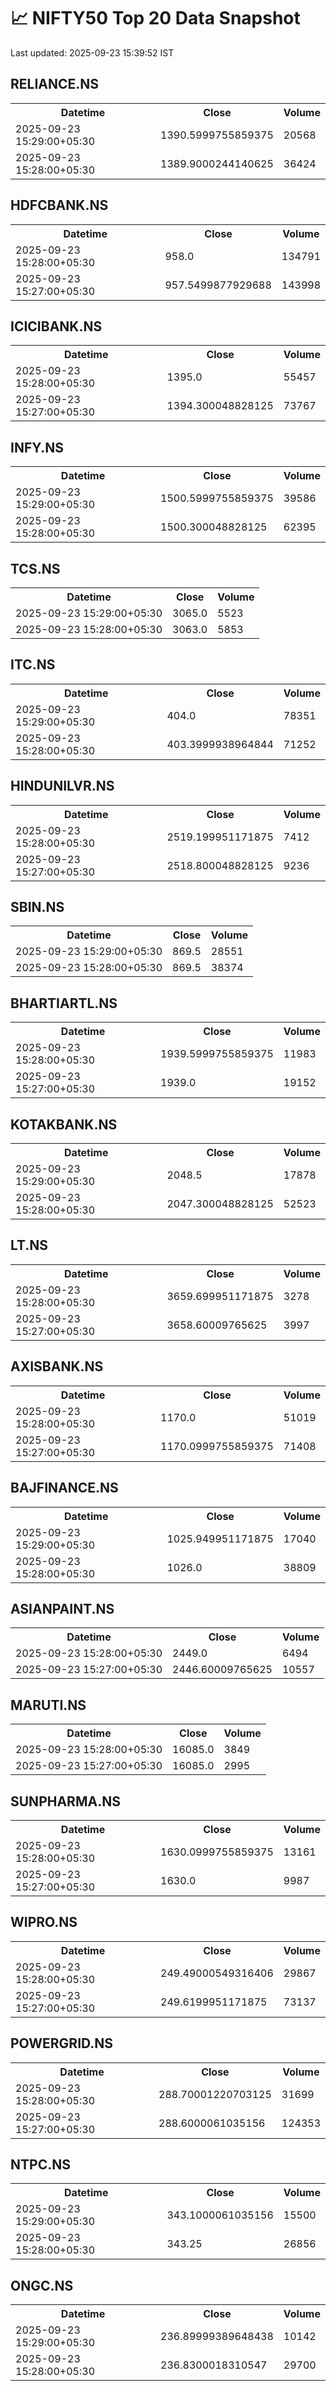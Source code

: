 # 📈 NIFTY50 Top 20 Data Snapshot

Last updated: 2025-09-23 15:39:52 IST

## RELIANCE.NS

<table>
  <tr><th>Datetime</th><th>Close</th><th>Volume</th></tr>
  <tr><td>2025-09-23 15:29:00+05:30</td><td>1390.5999755859375</td><td>20568</td></tr>
  <tr><td>2025-09-23 15:28:00+05:30</td><td>1389.9000244140625</td><td>36424</td></tr>
</table>

## HDFCBANK.NS

<table>
  <tr><th>Datetime</th><th>Close</th><th>Volume</th></tr>
  <tr><td>2025-09-23 15:28:00+05:30</td><td>958.0</td><td>134791</td></tr>
  <tr><td>2025-09-23 15:27:00+05:30</td><td>957.5499877929688</td><td>143998</td></tr>
</table>

## ICICIBANK.NS

<table>
  <tr><th>Datetime</th><th>Close</th><th>Volume</th></tr>
  <tr><td>2025-09-23 15:28:00+05:30</td><td>1395.0</td><td>55457</td></tr>
  <tr><td>2025-09-23 15:27:00+05:30</td><td>1394.300048828125</td><td>73767</td></tr>
</table>

## INFY.NS

<table>
  <tr><th>Datetime</th><th>Close</th><th>Volume</th></tr>
  <tr><td>2025-09-23 15:29:00+05:30</td><td>1500.5999755859375</td><td>39586</td></tr>
  <tr><td>2025-09-23 15:28:00+05:30</td><td>1500.300048828125</td><td>62395</td></tr>
</table>

## TCS.NS

<table>
  <tr><th>Datetime</th><th>Close</th><th>Volume</th></tr>
  <tr><td>2025-09-23 15:29:00+05:30</td><td>3065.0</td><td>5523</td></tr>
  <tr><td>2025-09-23 15:28:00+05:30</td><td>3063.0</td><td>5853</td></tr>
</table>

## ITC.NS

<table>
  <tr><th>Datetime</th><th>Close</th><th>Volume</th></tr>
  <tr><td>2025-09-23 15:29:00+05:30</td><td>404.0</td><td>78351</td></tr>
  <tr><td>2025-09-23 15:28:00+05:30</td><td>403.3999938964844</td><td>71252</td></tr>
</table>

## HINDUNILVR.NS

<table>
  <tr><th>Datetime</th><th>Close</th><th>Volume</th></tr>
  <tr><td>2025-09-23 15:28:00+05:30</td><td>2519.199951171875</td><td>7412</td></tr>
  <tr><td>2025-09-23 15:27:00+05:30</td><td>2518.800048828125</td><td>9236</td></tr>
</table>

## SBIN.NS

<table>
  <tr><th>Datetime</th><th>Close</th><th>Volume</th></tr>
  <tr><td>2025-09-23 15:29:00+05:30</td><td>869.5</td><td>28551</td></tr>
  <tr><td>2025-09-23 15:28:00+05:30</td><td>869.5</td><td>38374</td></tr>
</table>

## BHARTIARTL.NS

<table>
  <tr><th>Datetime</th><th>Close</th><th>Volume</th></tr>
  <tr><td>2025-09-23 15:28:00+05:30</td><td>1939.5999755859375</td><td>11983</td></tr>
  <tr><td>2025-09-23 15:27:00+05:30</td><td>1939.0</td><td>19152</td></tr>
</table>

## KOTAKBANK.NS

<table>
  <tr><th>Datetime</th><th>Close</th><th>Volume</th></tr>
  <tr><td>2025-09-23 15:29:00+05:30</td><td>2048.5</td><td>17878</td></tr>
  <tr><td>2025-09-23 15:28:00+05:30</td><td>2047.300048828125</td><td>52523</td></tr>
</table>

## LT.NS

<table>
  <tr><th>Datetime</th><th>Close</th><th>Volume</th></tr>
  <tr><td>2025-09-23 15:28:00+05:30</td><td>3659.699951171875</td><td>3278</td></tr>
  <tr><td>2025-09-23 15:27:00+05:30</td><td>3658.60009765625</td><td>3997</td></tr>
</table>

## AXISBANK.NS

<table>
  <tr><th>Datetime</th><th>Close</th><th>Volume</th></tr>
  <tr><td>2025-09-23 15:28:00+05:30</td><td>1170.0</td><td>51019</td></tr>
  <tr><td>2025-09-23 15:27:00+05:30</td><td>1170.0999755859375</td><td>71408</td></tr>
</table>

## BAJFINANCE.NS

<table>
  <tr><th>Datetime</th><th>Close</th><th>Volume</th></tr>
  <tr><td>2025-09-23 15:29:00+05:30</td><td>1025.949951171875</td><td>17040</td></tr>
  <tr><td>2025-09-23 15:28:00+05:30</td><td>1026.0</td><td>38809</td></tr>
</table>

## ASIANPAINT.NS

<table>
  <tr><th>Datetime</th><th>Close</th><th>Volume</th></tr>
  <tr><td>2025-09-23 15:28:00+05:30</td><td>2449.0</td><td>6494</td></tr>
  <tr><td>2025-09-23 15:27:00+05:30</td><td>2446.60009765625</td><td>10557</td></tr>
</table>

## MARUTI.NS

<table>
  <tr><th>Datetime</th><th>Close</th><th>Volume</th></tr>
  <tr><td>2025-09-23 15:28:00+05:30</td><td>16085.0</td><td>3849</td></tr>
  <tr><td>2025-09-23 15:27:00+05:30</td><td>16085.0</td><td>2995</td></tr>
</table>

## SUNPHARMA.NS

<table>
  <tr><th>Datetime</th><th>Close</th><th>Volume</th></tr>
  <tr><td>2025-09-23 15:28:00+05:30</td><td>1630.0999755859375</td><td>13161</td></tr>
  <tr><td>2025-09-23 15:27:00+05:30</td><td>1630.0</td><td>9987</td></tr>
</table>

## WIPRO.NS

<table>
  <tr><th>Datetime</th><th>Close</th><th>Volume</th></tr>
  <tr><td>2025-09-23 15:28:00+05:30</td><td>249.49000549316406</td><td>29867</td></tr>
  <tr><td>2025-09-23 15:27:00+05:30</td><td>249.6199951171875</td><td>73137</td></tr>
</table>

## POWERGRID.NS

<table>
  <tr><th>Datetime</th><th>Close</th><th>Volume</th></tr>
  <tr><td>2025-09-23 15:28:00+05:30</td><td>288.70001220703125</td><td>31699</td></tr>
  <tr><td>2025-09-23 15:27:00+05:30</td><td>288.6000061035156</td><td>124353</td></tr>
</table>

## NTPC.NS

<table>
  <tr><th>Datetime</th><th>Close</th><th>Volume</th></tr>
  <tr><td>2025-09-23 15:29:00+05:30</td><td>343.1000061035156</td><td>15500</td></tr>
  <tr><td>2025-09-23 15:28:00+05:30</td><td>343.25</td><td>26856</td></tr>
</table>

## ONGC.NS

<table>
  <tr><th>Datetime</th><th>Close</th><th>Volume</th></tr>
  <tr><td>2025-09-23 15:29:00+05:30</td><td>236.89999389648438</td><td>10142</td></tr>
  <tr><td>2025-09-23 15:28:00+05:30</td><td>236.8300018310547</td><td>29700</td></tr>
</table>

